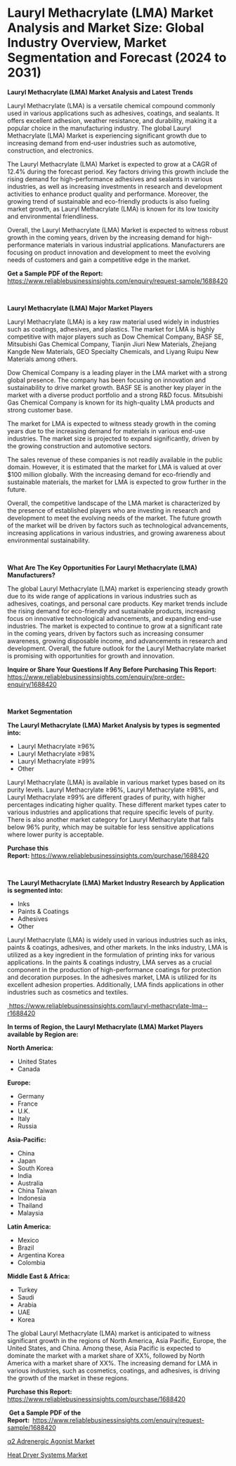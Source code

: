 <p><h1>Lauryl Methacrylate (LMA) Market Analysis and Market Size: Global Industry Overview, Market Segmentation and Forecast (2024 to 2031)</h1></p><p><strong>Lauryl Methacrylate (LMA) Market Analysis and Latest Trends</strong></p>
<p><p>Lauryl Methacrylate (LMA) is a versatile chemical compound commonly used in various applications such as adhesives, coatings, and sealants. It offers excellent adhesion, weather resistance, and durability, making it a popular choice in the manufacturing industry. The global Lauryl Methacrylate (LMA) Market is experiencing significant growth due to increasing demand from end-user industries such as automotive, construction, and electronics.</p><p>The Lauryl Methacrylate (LMA) Market is expected to grow at a CAGR of 12.4% during the forecast period. Key factors driving this growth include the rising demand for high-performance adhesives and sealants in various industries, as well as increasing investments in research and development activities to enhance product quality and performance. Moreover, the growing trend of sustainable and eco-friendly products is also fueling market growth, as Lauryl Methacrylate (LMA) is known for its low toxicity and environmental friendliness.</p><p>Overall, the Lauryl Methacrylate (LMA) Market is expected to witness robust growth in the coming years, driven by the increasing demand for high-performance materials in various industrial applications. Manufacturers are focusing on product innovation and development to meet the evolving needs of customers and gain a competitive edge in the market.</p></p>
<p><strong>Get a Sample PDF of the Report:&nbsp;</strong> <a href="https://www.reliablebusinessinsights.com/enquiry/request-sample/1688420">https://www.reliablebusinessinsights.com/enquiry/request-sample/1688420</a></p>
<p>&nbsp;</p>
<p><strong>Lauryl Methacrylate (LMA) Major Market Players</strong></p>
<p><p>Lauryl Methacrylate (LMA) is a key raw material used widely in industries such as coatings, adhesives, and plastics. The market for LMA is highly competitive with major players such as Dow Chemical Company, BASF SE, Mitsubishi Gas Chemical Company, Tianjin Jiuri New Materials, Zhejiang Kangde New Materials, GEO Specialty Chemicals, and Liyang Ruipu New Materials among others.</p><p>Dow Chemical Company is a leading player in the LMA market with a strong global presence. The company has been focusing on innovation and sustainability to drive market growth. BASF SE is another key player in the market with a diverse product portfolio and a strong R&D focus. Mitsubishi Gas Chemical Company is known for its high-quality LMA products and strong customer base.</p><p>The market for LMA is expected to witness steady growth in the coming years due to the increasing demand for materials in various end-use industries. The market size is projected to expand significantly, driven by the growing construction and automotive sectors.</p><p>The sales revenue of these companies is not readily available in the public domain. However, it is estimated that the market for LMA is valued at over $100 million globally. With the increasing demand for eco-friendly and sustainable materials, the market for LMA is expected to grow further in the future.</p><p>Overall, the competitive landscape of the LMA market is characterized by the presence of established players who are investing in research and development to meet the evolving needs of the market. The future growth of the market will be driven by factors such as technological advancements, increasing applications in various industries, and growing awareness about environmental sustainability.</p></p>
<p>&nbsp;</p>
<p><strong>What Are The Key Opportunities For Lauryl Methacrylate (LMA) Manufacturers?</strong></p>
<p><p>The global Lauryl Methacrylate (LMA) market is experiencing steady growth due to its wide range of applications in various industries such as adhesives, coatings, and personal care products. Key market trends include the rising demand for eco-friendly and sustainable products, increasing focus on innovative technological advancements, and expanding end-use industries. The market is expected to continue to grow at a significant rate in the coming years, driven by factors such as increasing consumer awareness, growing disposable income, and advancements in research and development. Overall, the future outlook for the Lauryl Methacrylate market is promising with opportunities for growth and innovation.</p></p>
<p><strong>Inquire or Share Your Questions If Any Before Purchasing This Report:</strong> <a href="https://www.reliablebusinessinsights.com/enquiry/pre-order-enquiry/1688420">https://www.reliablebusinessinsights.com/enquiry/pre-order-enquiry/1688420</a></p>
<p>&nbsp;</p>
<p><strong>Market Segmentation</strong></p>
<p><strong>The Lauryl Methacrylate (LMA) Market Analysis by types is segmented into:</strong></p>
<p><ul><li>Lauryl Methacrylate ≥96%</li><li>Lauryl Methacrylate ≥98%</li><li>Lauryl Methacrylate ≥99%</li><li>Other</li></ul></p>
<p><p>Lauryl Methacrylate (LMA) is available in various market types based on its purity levels. Lauryl Methacrylate ≥96%, Lauryl Methacrylate ≥98%, and Lauryl Methacrylate ≥99% are different grades of purity, with higher percentages indicating higher quality. These different market types cater to various industries and applications that require specific levels of purity. There is also another market category for Lauryl Methacrylate that falls below 96% purity, which may be suitable for less sensitive applications where lower purity is acceptable.</p></p>
<p><strong>Purchase this Report:&nbsp;</strong><a href="https://www.reliablebusinessinsights.com/purchase/1688420">https://www.reliablebusinessinsights.com/purchase/1688420</a></p>
<p>&nbsp;</p>
<p><strong>The Lauryl Methacrylate (LMA) Market Industry Research by Application is segmented into:</strong></p>
<p><ul><li>Inks</li><li>Paints & Coatings</li><li>Adhesives</li><li>Other</li></ul></p>
<p><p>Lauryl Methacrylate (LMA) is widely used in various industries such as inks, paints & coatings, adhesives, and other markets. In the inks industry, LMA is utilized as a key ingredient in the formulation of printing inks for various applications. In the paints & coatings industry, LMA serves as a crucial component in the production of high-performance coatings for protection and decoration purposes. In the adhesives market, LMA is utilized for its excellent adhesion properties. Additionally, LMA finds applications in other industries such as cosmetics and textiles.</p></p>
<p><a href="https://www.reliablebusinessinsights.com/lauryl-methacrylate-lma--r1688420">&nbsp;https://www.reliablebusinessinsights.com/lauryl-methacrylate-lma--r1688420</a></p>
<p><strong>In terms of Region, the Lauryl Methacrylate (LMA) Market Players available by Region are:</strong></p>
<p>
    <p> <strong> North America: </strong>
        <ul>
            <li>United States</li>
            <li>Canada</li>
        </ul>
        </p> 
    <p> <strong> Europe: </strong>
        <ul>
            <li>Germany</li>
            <li>France</li>
            <li>U.K.</li>
            <li>Italy</li>
            <li>Russia</li>
        </ul>
        </p> 
    <p> <strong> Asia-Pacific: </strong>
        <ul>
            <li>China</li>
            <li>Japan</li>
            <li>South Korea</li>
            <li>India</li>
            <li>Australia</li>
            <li>China Taiwan</li>
            <li>Indonesia</li>
            <li>Thailand</li>
            <li>Malaysia</li>
        </ul>
        </p> 
    <p> <strong> Latin America: </strong>
        <ul>
            <li>Mexico</li>
            <li>Brazil</li>
            <li>Argentina Korea</li>
            <li>Colombia</li>
        </ul>
        </p> 
    <p> <strong> Middle East & Africa: </strong>
        <ul>
            <li>Turkey</li>
            <li>Saudi</li>
            <li>Arabia</li>
            <li>UAE</li>
            <li>Korea</li>
        </ul>
    </p>
    </p>
<p><p>The global Lauryl Methacrylate (LMA) market is anticipated to witness significant growth in the regions of North America, Asia Pacific, Europe, the United States, and China. Among these, Asia Pacific is expected to dominate the market with a market share of XX%, followed by North America with a market share of XX%. The increasing demand for LMA in various industries, such as cosmetics, coatings, and adhesives, is driving the growth of the market in these regions.</p></p>
<p><strong>Purchase this Report: </strong><a href="https://www.reliablebusinessinsights.com/purchase/1688420">https://www.reliablebusinessinsights.com/purchase/1688420</a></p>
<p>&nbsp;<strong>Get a Sample PDF of the Report:&nbsp;&nbsp;</strong><a href="https://www.reliablebusinessinsights.com/enquiry/request-sample/1688420">https://www.reliablebusinessinsights.com/enquiry/request-sample/1688420</a></p>
<p><strong></strong></p>
<p><p><a href="https://www.linkedin.com/pulse/alpha2-adrenergic-agonist-market-size-outlook-forecast-2024-2031-k5h3f">α2 Adrenergic Agonist Market</a></p><p><a href="https://www.linkedin.com/pulse/heat-dryer-systems-market-comprehensive-assessment-type-application-0rvuc">Heat Dryer Systems Market</a></p></p>